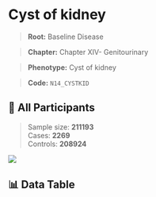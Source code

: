 # Cyst of kidney

> **Root:** Baseline Disease  

> **Chapter:** Chapter XIV- Genitourinary  

> **Phenotype:** Cyst of kidney  

> **Code:** `N14_CYSTKID`

## 🧪 All Participants  
> Sample size: **211193**  
> Cases: **2269**  
> Controls: **208924**
<img src="/Sensitive/Figures/ALL/Incidence/N14_CYSTKID.png"/>

## 📊 Data Table
<CsvTableMRF src="/Sensitive/Data/ALL/Incidence/COX_N14_CYSTKID.csv"/>

